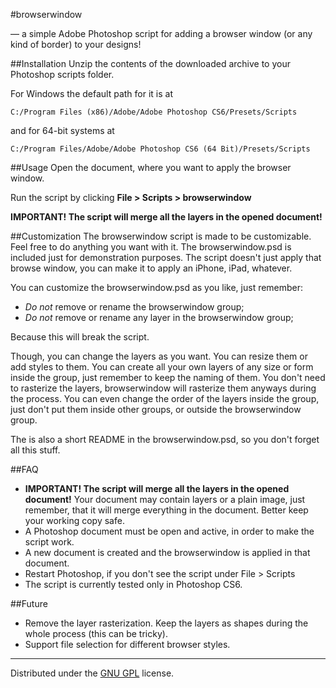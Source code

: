 #browserwindow

— a simple Adobe Photoshop script for adding a browser window (or any kind of border) to your designs!

##Installation
Unzip the contents of the downloaded archive to your Photoshop scripts folder.

For Windows the default path for it is at

    C:/Program Files (x86)/Adobe/Adobe Photoshop CS6/Presets/Scripts

and for 64-bit systems at

    C:/Program Files/Adobe/Adobe Photoshop CS6 (64 Bit)/Presets/Scripts

##Usage
Open the document, where you want to apply the browser window. 

Run the script by clicking **File > Scripts > browserwindow**

**IMPORTANT! The script will merge all the layers in the opened document!**

##Customization
The browserwindow script is made to be customizable. Feel free to do anything you want with it. The browserwindow.psd is included just for demonstration purposes. The script doesn't just apply that browse window, you can make it to apply an iPhone, iPad, whatever.

You can customize the browserwindow.psd as you like, just remember:

+ *Do not* remove or rename the browserwindow group;
+ *Do not* remove or rename any layer in the browserwindow group;

Because this will break the script.

Though, you can change the layers as you want. You can resize them or add styles to them. You can create all your own layers of any size or form inside the group, just remember to keep the naming of them. You don't need to rasterize the layers, browserwindow will rasterize them anyways during the process. You can even change the order of the layers inside the group, just don't put them inside other groups, or outside the browserwindow group.

The is also a short README in the browserwindow.psd, so you don't forget all this stuff.

##FAQ
+ **IMPORTANT! The script will merge all the layers in the opened document!** Your document may contain
  layers or a plain image, just remember, that it will merge everything in the document. Better 
  keep your working copy safe.
+ A Photoshop document must be open and active, in order to make the script work.
+ A new document is created and the browserwindow is applied in that document.
+ Restart Photoshop, if you don't see the script under File > Scripts
+ The script is currently tested only in Photoshop CS6.

##Future
+ Remove the layer rasterization. Keep the layers as shapes during the whole process (this can be tricky).
+ Support file selection for different browser styles.

-----
Distributed under the [GNU GPL](http://www.gnu.org/licenses/gpl.html) license.
